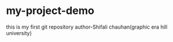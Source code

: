 # my-project-demo
this is my first git repository
author-Shifali chauhan(graphic era hill university)
